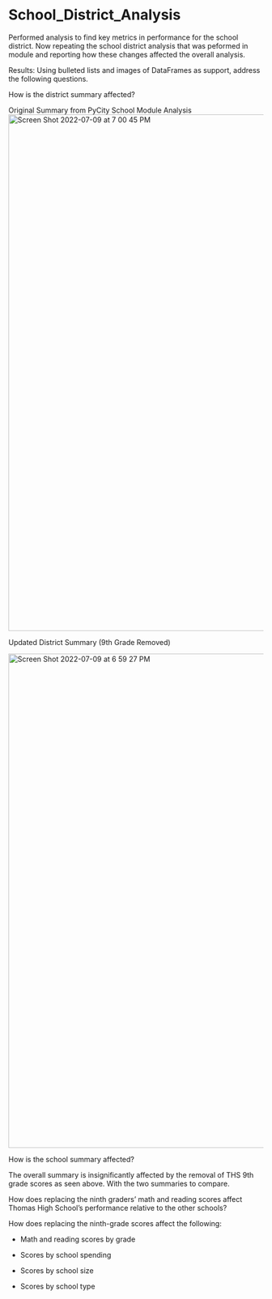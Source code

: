 # School_District_Analysis

Performed analysis to find key metrics in performance for the school district. Now repeating the school district analysis that was peformed in module and reporting how these changes affected the overall analysis.



Results: Using bulleted lists and images of DataFrames as support, address the following questions.

How is the district summary affected?

Original Summary from PyCity School Module Analysis
<img width="1021" alt="Screen Shot 2022-07-09 at 7 00 45 PM" src="https://user-images.githubusercontent.com/99001393/178126375-2a5b6ad2-a5d9-4f62-92c7-cb9de471cf3d.png">



Updated District Summary (9th Grade Removed)


<img width="977" alt="Screen Shot 2022-07-09 at 6 59 27 PM" src="https://user-images.githubusercontent.com/99001393/178126313-12214555-0287-4556-bb59-986d46437fa0.png">



How is the school summary affected?

The overall summary is insignificantly affected by the removal of THS 9th grade scores as seen above. With the two summaries to compare.

How does replacing the ninth graders’ math and reading scores affect Thomas High School’s performance relative to the other schools?



How does replacing the ninth-grade scores affect the following:

* Math and reading scores by grade


* Scores by school spending


* Scores by school size


* Scores by school type


